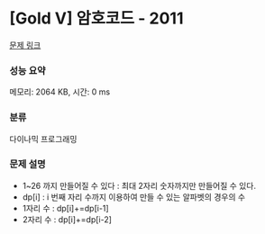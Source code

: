 # [Gold V] 암호코드 - 2011 

[문제 링크](https://www.acmicpc.net/problem/2011) 

### 성능 요약

메모리: 2064 KB, 시간: 0 ms

### 분류

다이나믹 프로그래밍

### 문제 설명

- 1~26 까지 만들어질 수 있다 : 최대 2자리 숫자까지만 만들어질 수 있다.
- dp[i] : i 번째 자리 수까지 이용하여 만들 수 있는 알파벳의 경우의 수
- 1자리 수 : dp[i]+=dp[i-1] 
- 2자리 수 : dp[i]+=dp[i-2]
